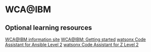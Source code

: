 # WCA@IBM
## Optional learning resources


[WCA@IBM information site](https://w3.ibm.com/w3publisher/orai-microsite)
[WCA@IBM: Getting started](https://yourlearning.ibm.com/activity/PLAN-0FE08E86AC1F)
[watsonx Code Assistant for Ansible Level 2](https://yourlearning.ibm.com/activity/PLAN-2AF4220DD901)
[watsonx Code Assistant for Z Level 2](https://yourlearning.ibm.com/activity/PLAN-3A95B9E1CBA3)